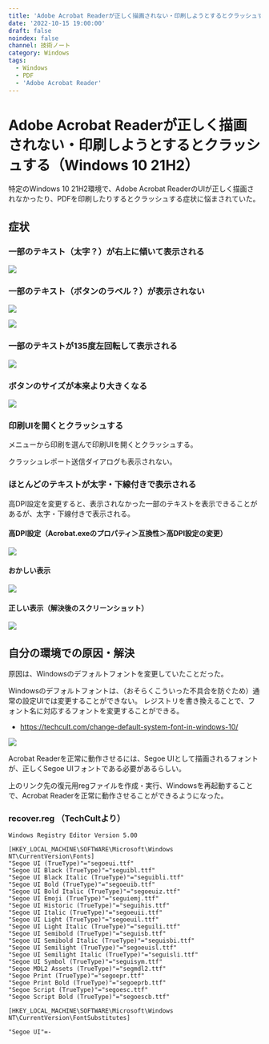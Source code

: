 ```yaml
---
title: 'Adobe Acrobat Readerが正しく描画されない・印刷しようとするとクラッシュする（Windows 10 21H2）'
date: '2022-10-15 19:00:00'
draft: false
noindex: false
channel: 技術ノート
category: Windows
tags:
  - Windows
  - PDF
  - 'Adobe Acrobat Reader'
---
```

# Adobe Acrobat Readerが正しく描画されない・印刷しようとするとクラッシュする（Windows 10 21H2）

特定のWindows 10 21H2環境で、Adobe Acrobat ReaderのUIが正しく描画されなかったり、PDFを印刷したりするとクラッシュする症状に悩まされていた。

## 症状
### 一部のテキスト（太字？）が右上に傾いて表示される

![](images/strangely_rendered_1.png)

### 一部のテキスト（ボタンのラベル？）が表示されない

![](images/strangely_rendered_2.png)

![](images/strangely_rendered_5.png)

### 一部のテキストが135度左回転して表示される

![](images/strangely_rendered_4.png)

### ボタンのサイズが本来より大きくなる

![](images/strangely_rendered_3.png)

### 印刷UIを開くとクラッシュする

メニューから印刷を選んで印刷UIを開くとクラッシュする。

クラッシュレポート送信ダイアログも表示されない。

### ほとんどのテキストが太字・下線付きで表示される

高DPI設定を変更すると、表示されなかった一部のテキストを表示できることがあるが、太字・下線付きで表示される。

#### 高DPI設定（Acrobat.exeのプロパティ＞互換性＞高DPI設定の変更）

![](images/high_dpi_1.png)

#### おかしい表示

![](images/strangely_rendered_6.png)

#### 正しい表示（解決後のスクリーンショット）

![](images/good_rendered_1.png)


## 自分の環境での原因・解決

原因は、Windowsのデフォルトフォントを変更していたことだった。

Windowsのデフォルトフォントは、（おそらくこういった不具合を防ぐため）通常の設定UIでは変更することができない。
レジストリを書き換えることで、フォント名に対応するフォントを変更することができる。

- <https://techcult.com/change-default-system-font-in-windows-10/>

![](images/registry_1.png)

Acrobat Readerを正常に動作させるには、Segoe UIとして描画されるフォントが、正しくSegoe UIフォントである必要があるらしい。

上のリンク先の復元用regファイルを作成・実行、Windowsを再起動することで、Acrobat Readerを正常に動作させることができるようになった。

### recover.reg （TechCultより）

```reg
Windows Registry Editor Version 5.00

[HKEY_LOCAL_MACHINE\SOFTWARE\Microsoft\Windows NT\CurrentVersion\Fonts]
"Segoe UI (TrueType)"="segoeui.ttf"
"Segoe UI Black (TrueType)"="seguibl.ttf"
"Segoe UI Black Italic (TrueType)"="seguibli.ttf"
"Segoe UI Bold (TrueType)"="segoeuib.ttf"
"Segoe UI Bold Italic (TrueType)"="segoeuiz.ttf"
"Segoe UI Emoji (TrueType)"="seguiemj.ttf"
"Segoe UI Historic (TrueType)"="seguihis.ttf"
"Segoe UI Italic (TrueType)"="segoeuii.ttf"
"Segoe UI Light (TrueType)"="segoeuil.ttf"
"Segoe UI Light Italic (TrueType)"="seguili.ttf"
"Segoe UI Semibold (TrueType)"="seguisb.ttf"
"Segoe UI Semibold Italic (TrueType)"="seguisbi.ttf"
"Segoe UI Semilight (TrueType)"="segoeuisl.ttf"
"Segoe UI Semilight Italic (TrueType)"="seguisli.ttf"
"Segoe UI Symbol (TrueType)"="seguisym.ttf"
"Segoe MDL2 Assets (TrueType)"="segmdl2.ttf"
"Segoe Print (TrueType)"="segoepr.ttf"
"Segoe Print Bold (TrueType)"="segoeprb.ttf"
"Segoe Script (TrueType)"="segoesc.ttf"
"Segoe Script Bold (TrueType)"="segoescb.ttf"

[HKEY_LOCAL_MACHINE\SOFTWARE\Microsoft\Windows NT\CurrentVersion\FontSubstitutes]

"Segoe UI"=-
```
